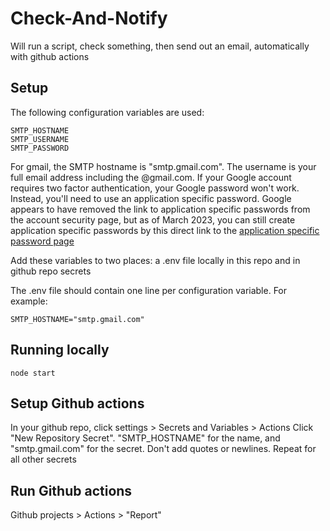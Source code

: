 # Check-And-Notify

Will run a script, check something, then send out an email, automatically with github actions

## Setup

The following configuration variables are used:

    SMTP_HOSTNAME
    SMTP_USERNAME
    SMTP_PASSWORD

For gmail, the SMTP hostname is "smtp.gmail.com".  The username is your full email address including the @gmail.com.  If your Google account requires two factor authentication, your Google password won't work.  Instead, you'll need to use an application specific password.  Google appears to have removed the link to application specific passwords from the account security page, but as of March 2023, you can still create application specific passwords by this direct link to the [application specific password page](https://myaccount.google.com/apppasswords)

Add these variables to two places: a .env file locally in this repo and in github repo secrets

The .env file should contain one line per configuration variable.  For example:

    SMTP_HOSTNAME="smtp.gmail.com"

## Running locally

    node start

## Setup Github actions

In your github repo, click settings > Secrets and Variables > Actions
Click "New Repository Secret".  "SMTP_HOSTNAME" for the name, and "smtp.gmail.com" for the secret.  Don't add quotes or newlines.  Repeat for all other secrets

## Run Github actions

Github projects > Actions > "Report"